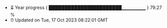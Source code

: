 - ⏳ Year progress { ███████████████████████▁▁▁▁▁▁▁ } 79.27 %
- ⏰ Updated on Tue, 17 Oct 2023 08:22:01 GMT

